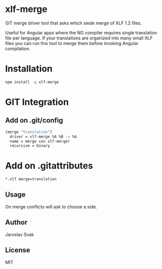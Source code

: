 # xlf-merge
GIT merge driver tool that asks which siede merge of XLF 1.2 files.

Useful for Angular apps where the NG compiler requires single translation file per language. If your translations are organized into
many small XLF files you can run this tool to merge them before invoking Angular compilation.

# Installation
```bash
npm install -g xlf-merge
```

# GIT Integration
## Add on .git/config
```bash
[merge "translation"]
  driver = xlf-merge %A %B -o %A
  name = merge con xlf-merger
  recursive = binary
```
# Add on .gitattributes
```bash
*.xlf merge=translation
```

## Usage
On merge conflicts will ask to choose a side.

## Author
Jaroslav Svak

## License
MIT
